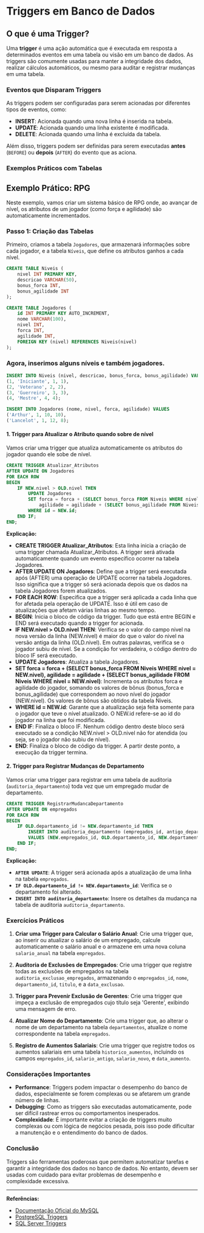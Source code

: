 # Triggers em Banco de Dados

## O que é uma Trigger?

Uma **trigger** é uma ação automática que é executada em resposta a determinados eventos em uma tabela ou visão em um banco de dados. As triggers são comumente usadas para manter a integridade dos dados, realizar cálculos automáticos, ou mesmo para auditar e registrar mudanças em uma tabela.

### Eventos que Disparam Triggers

As triggers podem ser configuradas para serem acionadas por diferentes tipos de eventos, como:

- **INSERT**: Acionada quando uma nova linha é inserida na tabela.
- **UPDATE**: Acionada quando uma linha existente é modificada.
- **DELETE**: Acionada quando uma linha é excluída da tabela.

Além disso, triggers podem ser definidas para serem executadas **antes** (`BEFORE`) ou **depois** (`AFTER`) do evento que as aciona.

### Exemplos Práticos com Tabelas

## Exemplo Prático: RPG

Neste exemplo, vamos criar um sistema básico de RPG onde, ao avançar de nível, os atributos de um jogador (como força e agilidade) são automaticamente incrementados.

### Passo 1: Criação das Tabelas

Primeiro, criamos a tabela `Jogadores`, que armazenará informações sobre cada jogador, e a tabela `Níveis`, que define os atributos ganhos a cada nível.

```sql
CREATE TABLE Niveis (
    nivel INT PRIMARY KEY,
    descricao VARCHAR(50),
    bonus_forca INT,
    bonus_agilidade INT
);

CREATE TABLE Jogadores (
    id INT PRIMARY KEY AUTO_INCREMENT,
    nome VARCHAR(100),
    nivel INT,
    forca INT,
    agilidade INT,
    FOREIGN KEY (nivel) REFERENCES Niveis(nivel)
);
```

### Agora, inserimos alguns níveis e também jogadores.

```sql
INSERT INTO Niveis (nivel, descricao, bonus_forca, bonus_agilidade) VALUES
(1, 'Iniciante', 1, 1),
(2, 'Veterano', 2, 2),
(3, 'Guerreiro', 3, 3),
(4, 'Mestre', 4, 4);

INSERT INTO Jogadores (nome, nivel, forca, agilidade) VALUES
('Arthur', 1, 10, 10),
('Lancelot', 1, 12, 8);
```

#### 1. Trigger para Atualizar o Atributo quando sobre de nível

Vamos criar uma trigger que atualiza automaticamente os atributos do jogador quando ele sobe de nível.

```sql
CREATE TRIGGER Atualizar_Atributos
AFTER UPDATE ON Jogadores
FOR EACH ROW
BEGIN
    IF NEW.nivel > OLD.nivel THEN
        UPDATE Jogadores
        SET forca = forca + (SELECT bonus_forca FROM Niveis WHERE nivel = NEW.nivel),
            agilidade = agilidade + (SELECT bonus_agilidade FROM Niveis WHERE nivel = NEW.nivel)
        WHERE id = NEW.id;
    END IF;
END;
```

**Explicação:**

- **CREATE TRIGGER Atualizar_Atributos**: Esta linha inicia a criação de uma trigger chamada Atualizar_Atributos. A trigger será ativada automaticamente quando um evento específico ocorrer na tabela Jogadores.
- **AFTER UPDATE ON Jogadores**: Define que a trigger será executada após (AFTER) uma operação de UPDATE ocorrer na tabela Jogadores. Isso significa que a trigger só será acionada depois que os dados na tabela Jogadores forem atualizados.
- **FOR EACH ROW**: Especifica que a trigger será aplicada a cada linha que for afetada pela operação de UPDATE. Isso é útil em caso de atualizações que afetam várias linhas ao mesmo tempo.
- **BEGIN**: Inicia o bloco de código da trigger. Tudo que está entre BEGIN e END será executado quando a trigger for acionada.
- **IF NEW.nivel > OLD.nivel THEN**: Verifica se o valor do campo nivel na nova versão da linha (NEW.nivel) é maior do que o valor do nivel na versão antiga da linha (OLD.nivel). Em outras palavras, verifica se o jogador subiu de nível. Se a condição for verdadeira, o código dentro do bloco IF será executado.
- **UPDATE Jogadores**: Atualiza a tabela Jogadores.
- **SET forca = forca + (SELECT bonus_forca FROM Niveis WHERE nivel = NEW.nivel), agilidade = agilidade + (SELECT bonus_agilidade FROM Niveis WHERE nivel = NEW.nivel)**: Incrementa os atributos forca e agilidade do jogador, somando os valores de bônus (bonus_forca e bonus_agilidade) que correspondem ao novo nível do jogador (NEW.nivel). Os valores de bônus são obtidos da tabela Niveis.
- **WHERE id = NEW.id**: Garante que a atualização seja feita somente para o jogador que teve o nível atualizado. O NEW.id refere-se ao id do jogador na linha que foi modificada.
- **END IF**: Finaliza o bloco IF. Nenhum código dentro deste bloco será executado se a condição NEW.nivel > OLD.nivel não for atendida (ou seja, se o jogador não subiu de nível).
- **END**: Finaliza o bloco de código da trigger. A partir deste ponto, a execução da trigger termina.

#### 2. Trigger para Registrar Mudanças de Departamento

Vamos criar uma trigger para registrar em uma tabela de auditoria (`auditoria_departamento`) toda vez que um empregado mudar de departamento.

```sql
CREATE TRIGGER RegistrarMudancaDepartamento
AFTER UPDATE ON empregados
FOR EACH ROW
BEGIN
    IF OLD.departamento_id != NEW.departamento_id THEN
        INSERT INTO auditoria_departamento (empregados_id, antigo_departamento, novo_departamento, data_mudanca)
        VALUES (NEW.empregados_id, OLD.departamento_id, NEW.departamento_id, NOW());
    END IF;
END;
```

**Explicação:**

- **`AFTER UPDATE`**: A trigger será acionada após a atualização de uma linha na tabela `empregados`.
- **`IF OLD.departamento_id != NEW.departamento_id`**: Verifica se o departamento foi alterado.
- **`INSERT INTO auditoria_departamento`**: Insere os detalhes da mudança na tabela de auditoria `auditoria_departamento`.

### Exercícios Práticos

1. **Criar uma Trigger para Calcular o Salário Anual**:
   Crie uma trigger que, ao inserir ou atualizar o salário de um empregado, calcule automaticamente o salário anual e o armazene em uma nova coluna `salario_anual` na tabela `empregados`.

2. **Auditoria de Exclusões de Empregados**:
   Crie uma trigger que registre todas as exclusões de empregados na tabela `auditoria_exclusao_empregados`, armazenando o `empregados_id`, `nome`, `departamento_id`, `titulo`, e a `data_exclusao`.

3. **Trigger para Prevenir Exclusão de Gerentes**:
   Crie uma trigger que impeça a exclusão de empregados cujo título seja 'Gerente', exibindo uma mensagem de erro.

4. **Atualizar Nome do Departamento**:
   Crie uma trigger que, ao alterar o nome de um departamento na tabela `departamentos`, atualize o nome correspondente na tabela `empregados`.

5. **Registro de Aumentos Salariais**:
   Crie uma trigger que registre todos os aumentos salariais em uma tabela `historico_aumentos`, incluindo os campos `empregados_id`, `salario_antigo`, `salario_novo`, e `data_aumento`.

### Considerações Importantes

- **Performance**: Triggers podem impactar o desempenho do banco de dados, especialmente se forem complexas ou se afetarem um grande número de linhas.
- **Debugging**: Como as triggers são executadas automaticamente, pode ser difícil rastrear erros ou comportamentos inesperados.
- **Complexidade**: É importante evitar a criação de triggers muito complexas ou com lógica de negócios pesada, pois isso pode dificultar a manutenção e o entendimento do banco de dados.

### Conclusão

Triggers são ferramentas poderosas que permitem automatizar tarefas e garantir a integridade dos dados no banco de dados. No entanto, devem ser usadas com cuidado para evitar problemas de desempenho e complexidade excessiva.

---

**Referências:**
- [Documentação Oficial do MySQL](https://dev.mysql.com/doc/refman/8.0/en/triggers.html)
- [PostgreSQL Triggers](https://www.postgresql.org/docs/current/triggers.html)
- [SQL Server Triggers](https://docs.microsoft.com/en-us/sql/relational-databases/triggers/triggers-database-engine)
